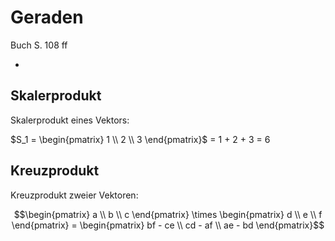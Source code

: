 # Geraden

Buch S. 108 ff

-

## Skalerprodukt

Skalerprodukt eines Vektors:

$S_1 = \begin{pmatrix} 1 \\ 2 \\ 3 \end{pmatrix}$ = 1 + 2 + 3 = 6

## Kreuzprodukt

Kreuzprodukt zweier Vektoren:

$$\begin{pmatrix} a \\ b \\ c \end{pmatrix} \times \begin{pmatrix} d \\ e \\ f \end{pmatrix} = \begin{pmatrix} bf - ce \\ cd - af \\ ae - bd \end{pmatrix}$$

